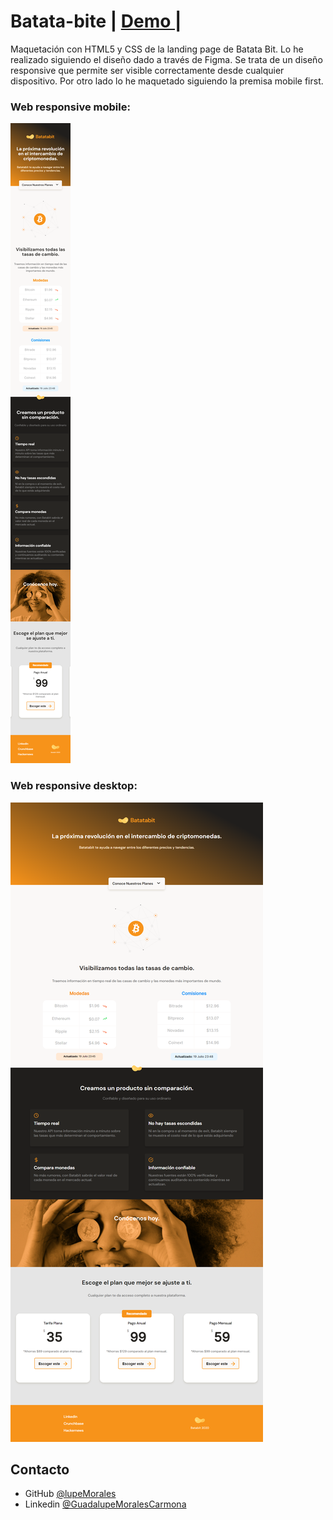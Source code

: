 
# Batata-bite <span> | </span>  <a href="https://lupemorales.github.io/Harry-Potter-character-finder/" target="_blank">   Demo </a> <span> | </span>

Maquetación con HTML5 y CSS de la landing page de Batata Bit. Lo he realizado siguiendo el diseño dado a través de Figma. Se trata de un diseño responsive que permite ser visible correctamente desde cualquier dispositivo. Por otro lado lo he maquetado siguiendo la premisa mobile first.

### Web responsive mobile:

![Mobile](./assets/mobile-view.png)


### Web responsive desktop:

![desktop](./assets/desktop-view.png)



## Contacto

- GitHub [@lupeMorales](https://github.com/lupeMorales )
- Linkedin [@GuadalupeMoralesCarmona](https://linkedin.com/in/guadalupe-morales-carmona-817245226/ )
